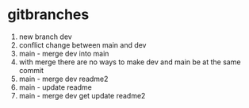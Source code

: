 # gitbranches

1. new branch dev
1. conflict change between main and dev
2. main - merge dev into main
3. with merge there are no ways to make dev and main be at the same commit
4. main - merge dev readme2
5. main - update readme
6. main - merge dev get update readme2
